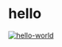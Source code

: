 # hello

[![hello-world](https://github.com/jmillsy/actions-hello-world/actions/workflows/basic.yml/badge.svg)](https://github.com/jmillsy/actions-hello-world/actions/workflows/basic.yml)



